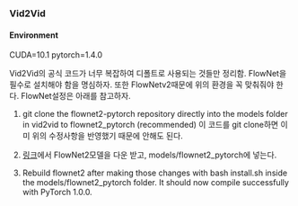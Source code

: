 ### Vid2Vid

#### Environment
CUDA=10.1
pytorch=1.4.0


Vid2Vid의 공식 코드가 너무 복잡하여 디폴트로 사용되는 것들만 정리함. FlowNet을 필수로 설치해야 함을 명심하자. 또한 FlowNetv2때문에 위의 환경을 꼭 맞춰줘야 한다. FlowNet설정은 아래를 참고하자.

1. git clone the flownet2-pytorch repository directly into the models folder in vid2vid to flownet2_pytorch (recommended)
이 코드를 git clone하면 이미 위의 수정사항을 반영했기 때문에 안해도 된다.

2. [링크](https://drive.google.com/file/d/1u5WFXBWGyvWmeyfs5bFdnHweqC4dOTLP/view?usp=sharing)에서 FlowNet2모델을 다운 받고, models/flownet2_pytorch에 넣는다.

3. Rebuild flownet2 after making those changes with bash install.sh inside the models/flownet2_pytorch folder. It should now compile successfully with PyTorch 1.0.0.